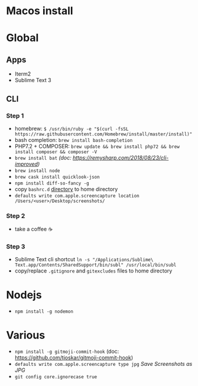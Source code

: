 # Macos install

# Global

## Apps
- Iterm2
- Sublime Text 3

## CLI
### Step 1
- homebrew: `$ /usr/bin/ruby -e "$(curl -fsSL https://raw.githubusercontent.com/Homebrew/install/master/install)"
`
- bash completion: `brew install bash-completion`
- PHP7.2 + COMPOSER: `brew update && brew install php72 && brew install composer && composer -V`
- `brew install bat` _(doc: https://remysharp.com/2018/08/23/cli-improved)_
- `brew install node`
- `brew cask install quicklook-json`
- `npm install diff-so-fancy -g`
- copy `bashrc.d` [directory](https://github.com/romainnorberg/memo/tree/master/macos/home/bashrc.d) to home directory
- `defaults write com.apple.screencapture location /Users/<user>/Desktop/screenshots/` 

### Step 2
- take a coffee :coffee:

### Step 3
- Sublime Text cli shortcut `ln -s "/Applications/Sublime\ Text.app/Contents/SharedSupport/bin/subl" /usr/local/bin/subl`
- copy/replace `.gitignore` and `gitexcludes` files to home directory

# Nodejs
- `npm install -g nodemon`

# Various
- `npm install -g gitmoji-commit-hook` (doc: https://github.com/tjoskar/gitmoji-commit-hook)
- `defaults write com.apple.screencapture type jpg` _Save Screenshots as JPG_
- `git config core.ignorecase true`

